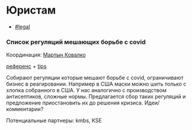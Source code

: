 # Юристам

* [\#legal](https://discord.gg/vMVEfZB)

### Список регуляций мешающих борьбе с covid 

Координация: [Мартын Ковалко](http://t.me/martynkovalko)

[референс](https://www.pauseregulations.com/) + [tips](https://www.youtube.com/watch?v=ToD6xtx_vd8)

Cобирают регуляции которые мешают борьбе с covid, ограничивают бизнес в реагировании. Например в США маски можно шить только с хлопка собранного в США. У нас аналогично с производством антисептиков, сложные нормы. Предлагается сбор таких регуляций и предложение приостановить их до решения кризиса. Идеи/комментарии?

Потенциальные партнеры: kmbs, KSE

